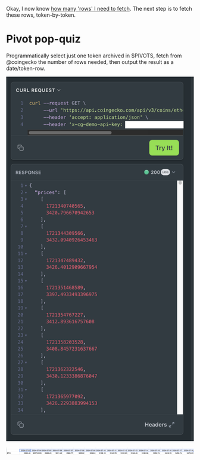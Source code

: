 Okay, I now know [how many 'rows' I need to fetch](../quiz16). The next step 
is to fetch these rows, token-by-token.

# Pivot pop-quiz

Programmatically select just one token archived in $PIVOTS, fetch from 
@coingecko the number of rows needed, then output the result as a 
date/token-row.

![Coingecko chart of ETH](imgs/01-coingecko-response.png)

![Internalization of ETH chart](imgs/02-eth-row.png)
